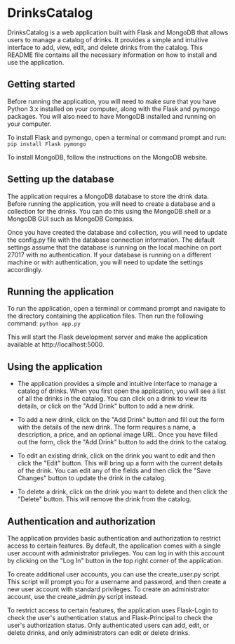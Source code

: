 # DrinksCatalog
DrinksCatalog is a web application built with Flask and MongoDB that allows users to manage a catalog of drinks. It provides a simple and intuitive interface to add, view, edit, and delete drinks from the catalog. This README file contains all the necessary information on how to install and use the application.

## Getting started
Before running the application, you will need to make sure that you have Python 3.x installed on your computer, along with the Flask and pymongo packages. You will also need to have MongoDB installed and running on your computer.

To install Flask and pymongo, open a terminal or command prompt and run:
```pip install Flask pymongo```

To install MongoDB, follow the instructions on the MongoDB website.

## Setting up the database
The application requires a MongoDB database to store the drink data. Before running the application, you will need to create a database and a collection for the drinks. You can do this using the MongoDB shell or a MongoDB GUI such as MongoDB Compass.

Once you have created the database and collection, you will need to update the config.py file with the database connection information. The default settings assume that the database is running on the local machine on port 27017 with no authentication. If your database is running on a different machine or with authentication, you will need to update the settings accordingly.

## Running the application
To run the application, open a terminal or command prompt and navigate to the directory containing the application files. Then run the following command:
```python app.py```

This will start the Flask development server and make the application available at http://localhost:5000.

## Using the application
- The application provides a simple and intuitive interface to manage a catalog of drinks. When you first open the application, you will see a list of all the drinks in the catalog. You can click on a drink to view its details, or click on the "Add Drink" button to add a new drink.

- To add a new drink, click on the "Add Drink" button and fill out the form with the details of the new drink. The form requires a name, a description, a price, and an optional image URL. Once you have filled out the form, click the "Add Drink" button to add the drink to the catalog.

- To edit an existing drink, click on the drink you want to edit and then click the "Edit" button. This will bring up a form with the current details of the drink. You can edit any of the fields and then click the "Save Changes" button to update the drink in the catalog.

- To delete a drink, click on the drink you want to delete and then click the "Delete" button. This will remove the drink from the catalog.

## Authentication and authorization
The application provides basic authentication and authorization to restrict access to certain features. By default, the application comes with a single user account with administrator privileges. You can log in with this account by clicking on the "Log In" button in the top right corner of the application.

To create additional user accounts, you can use the create_user.py script. This script will prompt you for a username and password, and then create a new user account with standard privileges. To create an administrator account, use the create_admin.py script instead.

To restrict access to certain features, the application uses Flask-Login to check the user's authentication status and Flask-Principal to check the user's authorization status. Only authenticated users can add, edit, or delete drinks, and only administrators can edit or delete drinks.



